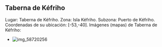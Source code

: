 ## Taberna de Kéfriho
Lugar: Taberna de Kéfriho.
Zona: Isla Kéfriho.
Subzona: Puerto de Kéfriho.
Coordenadas de su ubicación: [-53,-40].
Imágenes (mapas) de Taberna de Kéfriho:
- ![img_58720256](https://media.discordapp.net/attachments/1115311447145193482/1115361616616226886/58720256.jpg)